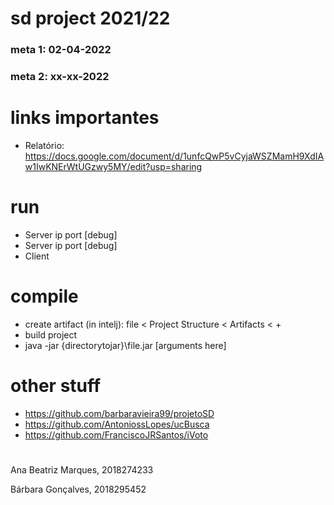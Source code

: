 # sd project 2021/22

### meta 1: 02-04-2022
### meta 2: xx-xx-2022

# links importantes
- Relatório: https://docs.google.com/document/d/1unfcQwP5vCyjaWSZMamH9XdIAw1IwKNErWtUGzwy5MY/edit?usp=sharing

# run
- Server ip port [debug]
- Server ip port [debug]
- Client

# compile

- create artifact (in intelj): file < Project Structure < Artifacts < + 
- build project
- java -jar {directorytojar}\file.jar [arguments here]

# other stuff

- https://github.com/barbaravieira99/projetoSD
- https://github.com/AntoniossLopes/ucBusca
- https://github.com/FranciscoJRSantos/iVoto

#

Ana Beatriz Marques, 2018274233

Bárbara Gonçalves, 2018295452

      

